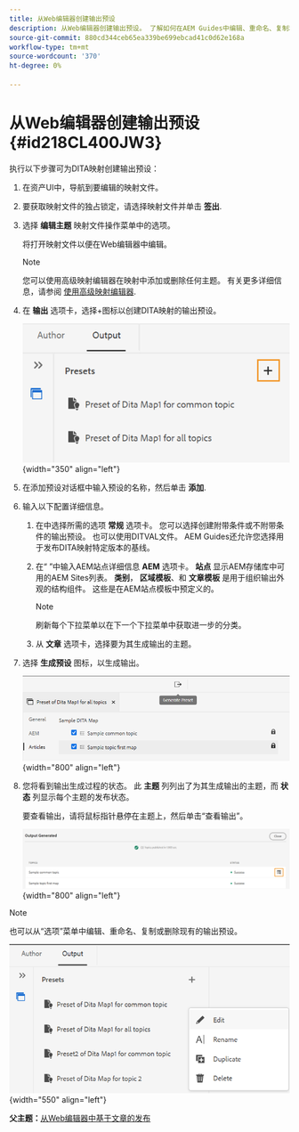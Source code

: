 ```yaml
---
title: 从Web编辑器创建输出预设
description: 从Web编辑器创建输出预设。 了解如何在AEM Guides中编辑、重命名、复制和删除输出预设。
source-git-commit: 880cd344ceb65ea339be699ebcad41c0d62e168a
workflow-type: tm+mt
source-wordcount: '370'
ht-degree: 0%

---
```


# 从Web编辑器创建输出预设 {#id218CL400JW3}

执行以下步骤可为DITA映射创建输出预设：

1. 在资产UI中，导航到要编辑的映射文件。

1. 要获取映射文件的独占锁定，请选择映射文件并单击 **签出**.

1. 选择 **编辑主题** 映射文件操作菜单中的选项。

   将打开映射文件以便在Web编辑器中编辑。

   >[!NOTE]
   >
   > 您可以使用高级映射编辑器在映射中添加或删除任何主题。 有关更多详细信息，请参阅 [使用高级映射编辑器](map-editor-advanced-map-editor.md#).

1. 在 **输出** 选项卡，选择+图标以创建DITA映射的输出预设。

   ![](images/output-tab-preset_cs.png){width="350" align="left"}

1. 在添加预设对话框中输入预设的名称，然后单击 **添加**.

1. 输入以下配置详细信息。

   1. 在中选择所需的选项 **常规** 选项卡。 您可以选择创建附带条件或不附带条件的输出预设。 也可以使用DITVAL文件。 AEM Guides还允许您选择用于发布DITA映射特定版本的基线。
   1. 在“ ”中输入AEM站点详细信息 **AEM** 选项卡。 **站点** 显示AEM存储库中可用的AEM Sites列表。 **类别**， **区域模板**、和 **文章模板** 是用于组织输出外观的结构组件。 这些是在AEM站点模板中预定义的。

      >[!NOTE]
      >
      > 刷新每个下拉菜单以在下一个下拉菜单中获取进一步的分类。

   1. 从 **文章** 选项卡，选择要为其生成输出的主题。
1. 选择 **生成预设** 图标，以生成输出。

   ![](images/add-preset-articles-tab_cs.png){width="800" align="left"}

1. 您将看到输出生成过程的状态。 此 **主题** 列列出了为其生成输出的主题，而 **状态** 列显示每个主题的发布状态。

   要查看输出，请将鼠标指针悬停在主题上，然后单击“查看输出”。

   ![](images/add-preset-output-generated_cs.png){width="800" align="left"}


>[!NOTE]
>
> 也可以从“选项”菜单中编辑、重命名、复制或删除现有的输出预设。

![](images/edit-preset_cs.png){width="550" align="left"}

**父主题：**[&#x200B;从Web编辑器中基于文章的发布](web-editor-article-publishing.md)
